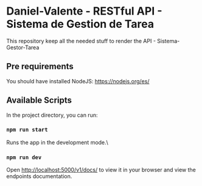 # Daniel-Valente - RESTful API - Sistema de Gestion de Tarea

This repository keep all the needed stuff to render the API - Sistema-Gestor-Tarea

## Pre requirements
You should have installed NodeJS: https://nodejs.org/es/


## Available Scripts

In the project directory, you can run:

### `npm run start`

Runs the app in the development mode.\

### `npm run dev`

Open [http://localhost:5000/v1/docs/](http://localhost:5000/v1/docs/) to view it in your browser and view the endpoints documentation.




